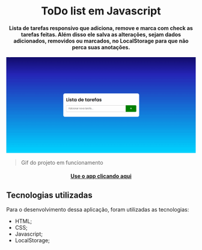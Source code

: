 <h1 align="center">ToDo list em Javascript</h1>

<h4 align="center">Lista de tarefas responsivo que adiciona, remove e marca com check as tarefas feitas. Além disso ele salva as alterações, sejam dados adicionados, removidos ou marcados, no LocalStorage para que não perca suas anotações.</h4>

![GIF do projeto em funcionamento](./todo.gif)
>Gif do projeto em funcionamento

<h4 align="center"><a href="#" target="_blank">Use o app clicando aqui</a></h4>


## Tecnologias utilizadas
Para o desenvolvimento dessa aplicação, foram utilizadas as tecnologias:

- HTML;
- CSS;
- Javascript;
- LocalStorage;




